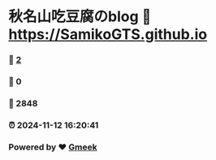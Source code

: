 # 秋名山吃豆腐のblog :link: https://SamikoGTS.github.io 
### :page_facing_up: [2](https://SamikoGTS.github.io/tag.html) 
### :speech_balloon: 0 
### :hibiscus: 2848 
### :alarm_clock: 2024-11-12 16:20:41 
### Powered by :heart: [Gmeek](https://github.com/Meekdai/Gmeek)
